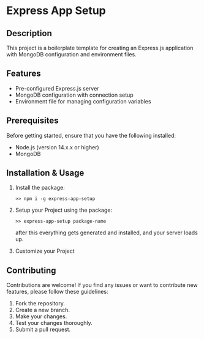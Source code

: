# Express App Setup

## Description

This project is a boilerplate template for creating an Express.js application with MongoDB configuration and environment files.

## Features

- Pre-configured Express.js server
- MongoDB configuration with connection setup
- Environment file for managing configuration variables


## Prerequisites

Before getting started, ensure that you have the following installed:

- Node.js (version 14.x.x or higher)
- MongoDB 

## Installation & Usage

1. Install the package:
    ```
    >> npm i -g express-app-setup
    ```

2. Setup your Project using the package:
    ```
    >> express-app-setup package-name
    ```
    after this everything gets generated and installed, and your server loads up.

3. Customize your Project

## Contributing

Contributions are welcome! If you find any issues or want to contribute new features, please follow these guidelines:

1. Fork the repository.
2. Create a new branch.
3. Make your changes.
4. Test your changes thoroughly.
5. Submit a pull request.